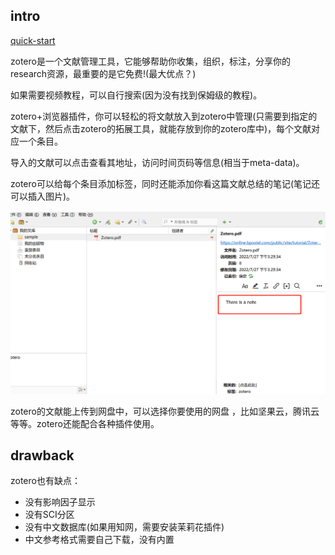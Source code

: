 ## intro

[quick-start](https://www.zotero.org/support/quick_start_guide)

zotero是一个文献管理工具，它能够帮助你收集，组织，标注，分享你的research资源，最重要的是它免费!(最大优点？)

如果需要视频教程，可以自行搜索(因为没有找到保姆级的教程)。

zotero+浏览器插件，你可以轻松的将文献放入到zotero中管理(只需要到指定的文献下，然后点击zotero的拓展工具，就能存放到你的zotero库中)，每个文献对应一个条目。

导入的文献可以点击查看其地址，访问时间页码等信息(相当于meta-data)。

zotero可以给每个条目添加标签，同时还能添加你看这篇文献总结的笔记(笔记还可以插入图片)。

![image-20220727153441952](zoteroImages/image-20220727153441952.png)

zotero的文献能上传到网盘中，可以选择你要使用的网盘 ，比如坚果云，腾讯云等等。zotero还能配合各种插件使用。

## drawback

zotero也有缺点：

- 没有影响因子显示
- 没有SCI分区
- 没有中文数据库(如果用知网，需要安装茉莉花插件)
- 中文参考格式需要自己下载，没有内置


